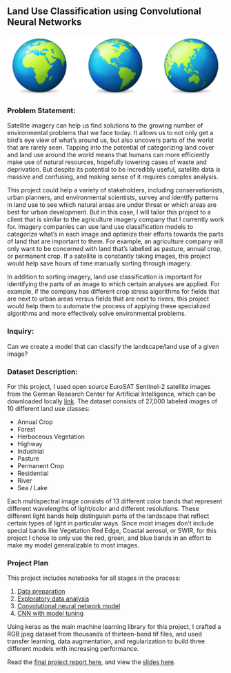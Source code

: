 ## Land Use Classification using Convolutional Neural Networks
<img src='earths.png'> 

### Problem Statement:
Satellite imagery can help us find solutions to the growing number of environmental problems that we face today. It allows us to not only get a bird’s eye view of what’s around us, but also uncovers parts of the world that are rarely seen. Tapping into the potential of categorizing land cover and land use around the world means that humans can more efficiently make use of natural resources, hopefully lowering cases of waste and deprivation. But despite its potential to be incredibly useful, satellite data is massive and confusing, and making sense of it requires complex analysis. 

This project could help a variety of stakeholders, including conservationists, urban planners, and environmental scientists, survey and identify patterns in land use to see which natural areas are under threat or which areas are best for urban development. But in this case, I will tailor this project to a client that is similar to the agriculture imagery company that I currently work for. Imagery companies can use land use classification models to categorize what’s in each image and optimize their efforts towards the parts of land that are important to them. For example, an agriculture company will only want to be concerned with land that’s labelled as pasture, annual crop, or permanent crop. If a satellite is constantly taking images, this project would help save hours of time manually sorting through imagery.

In addition to sorting imagery, land use classification is important for identifying the parts of an image to which certain analyses are applied. For example, if the company has different crop stress algorithms for fields that are next to urban areas versus fields that are next to rivers, this project would help them to automate the process of applying these specialized algorithms and more effectively solve environmental problems.

### Inquiry:
Can we create a model that can classify the landscape/land use of a given image?

### Dataset Description:
For this project, I used open source EuroSAT Sentinel-2 satellite images from the German Research Center for Artificial Intelligence, which can be downloaded locally [link](http://madm.dfki.de/downloads). The dataset consists of 27,000 labeled images of 10 different land use classes:
- Annual Crop
- Forest
- Herbaceous Vegetation
- Highway
- Industrial
- Pasture
- Permanent Crop
- Residential
- River
- Sea / Lake

Each multispectral image consists of 13 different color bands that represent different wavelengths of light/color and different resolutions. These different light bands help distinguish parts of the landscape that reflect certain types of light in particular ways. Since most images don’t include special bands like Vegetation Red Edge, Coastal aerosol, or SWIR, for this project I chose to only use the red, green, and blue bands in an effort to make my model generalizable to most images.

### Project Plan
This project includes notebooks for all stages in the process: 
1. [Data preparation](https://github.com/clairemiles/land-use-classification-cnn/blob/master/0_build_rgb_dataset.ipynb)
1. [Exploratory data analysis](https://github.com/clairemiles/land-use-classification-cnn/blob/master/1_exploratory_data_analysis.ipynb)
1. [Convolutional neural network model](https://github.com/clairemiles/land-use-classification-cnn/blob/master/2_cnn_model.ipynb)
1. [CNN with model tuning](https://github.com/clairemiles/land-use-classification-cnn/blob/master/3_cnn_tuned.ipynb)

Using keras as the main machine learning library for this project, I crafted a RGB jpeg dataset from thousands of thirteen-band tif files, and used transfer learning, data augmentation, and regularization to build three different models with increasing performance.

Read the [final project report here](https://github.com/clairemiles/land-use-classification-cnn/blob/master/labeling_land_report.pdf), and view the [slides here](https://github.com/clairemiles/land-use-classification-cnn/blob/master/labeling_land_slides.pdf).
